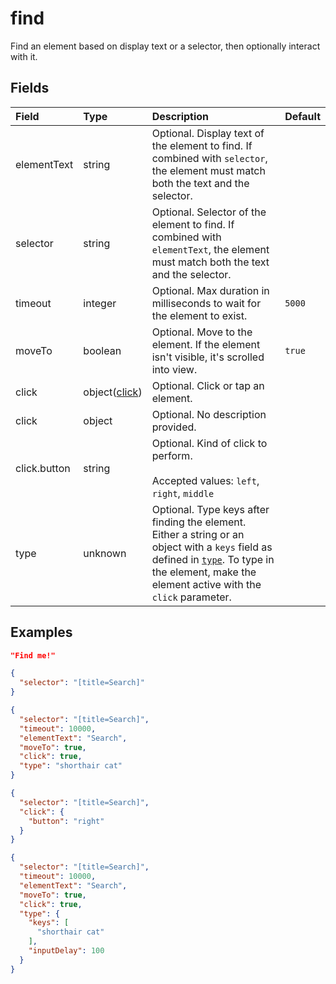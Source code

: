 
# find

Find an element based on display text or a selector, then optionally interact with it.

## Fields

Field | Type | Description | Default
:-- | :-- | :-- | :--
elementText | string | Optional. Display text of the element to find. If combined with `selector`, the element must match both the text and the selector. | 
selector | string | Optional. Selector of the element to find. If combined with `elementText`, the element must match both the text and the selector. | 
timeout | integer | Optional. Max duration in milliseconds to wait for the element to exist. | `5000`
moveTo | boolean | Optional. Move to the element. If the element isn't visible, it's scrolled into view. | `true`
click | object([click](/docs/references/schemas/click)) | Optional. Click or tap an element. | 
click | object | Optional. No description provided. | 
click.button | string | Optional. Kind of click to perform.<br/><br/>Accepted values: `left`, `right`, `middle` | 
type | unknown | Optional. Type keys after finding the element. Either a string or an object with a `keys` field as defined in [`type`](type). To type in the element, make the element active with the `click` parameter. | 

## Examples

```json
"Find me!"
```

```json
{
  "selector": "[title=Search]"
}
```

```json
{
  "selector": "[title=Search]",
  "timeout": 10000,
  "elementText": "Search",
  "moveTo": true,
  "click": true,
  "type": "shorthair cat"
}
```

```json
{
  "selector": "[title=Search]",
  "click": {
    "button": "right"
  }
}
```

```json
{
  "selector": "[title=Search]",
  "timeout": 10000,
  "elementText": "Search",
  "moveTo": true,
  "click": true,
  "type": {
    "keys": [
      "shorthair cat"
    ],
    "inputDelay": 100
  }
}
```
